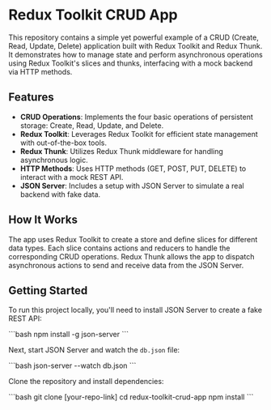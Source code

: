 # Redux Toolkit CRUD App

This repository contains a simple yet powerful example of a CRUD (Create, Read, Update, Delete) application built with Redux Toolkit and Redux Thunk. It demonstrates how to manage state and perform asynchronous operations using Redux Toolkit's slices and thunks, interfacing with a mock backend via HTTP methods.

## Features

- **CRUD Operations**: Implements the four basic operations of persistent storage: Create, Read, Update, and Delete.
- **Redux Toolkit**: Leverages Redux Toolkit for efficient state management with out-of-the-box tools.
- **Redux Thunk**: Utilizes Redux Thunk middleware for handling asynchronous logic.
- **HTTP Methods**: Uses HTTP methods (GET, POST, PUT, DELETE) to interact with a mock REST API.
- **JSON Server**: Includes a setup with JSON Server to simulate a real backend with fake data.

## How It Works

The app uses Redux Toolkit to create a store and define slices for different data types. Each slice contains actions and reducers to handle the corresponding CRUD operations. Redux Thunk allows the app to dispatch asynchronous actions to send and receive data from the JSON Server.

## Getting Started

To run this project locally, you'll need to install JSON Server to create a fake REST API:

\`\`\`bash
npm install -g json-server
\`\`\`

Next, start JSON Server and watch the `db.json` file:

\`\`\`bash
json-server --watch db.json
\`\`\`

Clone the repository and install dependencies:

\`\`\`bash
git clone [your-repo-link]
cd redux-toolkit-crud-app
npm install
\`\`\`
